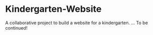 # Kindergarten-Website
A collaborative project to build a website for a kindergarten.
...
To be continued!
